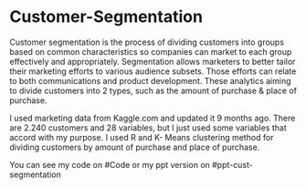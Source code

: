 # Customer-Segmentation
Customer segmentation is the process of dividing customers into groups based on common characteristics so companies can market to each group effectively and appropriately. Segmentation allows marketers to better tailor their marketing efforts to various audience subsets. Those efforts can relate to both communications and product development.  These analytics aiming to divide customers into 2 types, such as the amount of purchase & place of purchase.

I used marketing data from Kaggle.com and updated it 9 months ago. There are 2.240 customers and 28 variables, but I just used some variables that accord with my purpose. I used R and K- Means clustering method for dividing customers by amount of purchase and place of purchase.

You can see my code on #Code or my ppt version on #ppt-cust-segmentation
